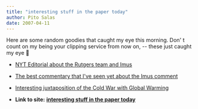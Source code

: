 ```yaml
---
title: "interesting stuff in the paper today"
author: Pito Salas
date: 2007-04-11
---
```


Here are some random goodies that caught my eye this morning. Don' t count on
my being your clipping service from now on, -- these just caught my eye 🙂

  * [NYT Editorial about the Rutgers team and Imus](<http://www.nytimes.com/2007/04/11/opinion/11wed2.html?_r=1&oref=slogin>)
  * [The best commentary that I've seen yet about the Imus comment](<http://www.nytimes.com/2007/04/11/opinion/11wed2.html>)
  * [Interesting juxtaposition of the Cold War with Global Warming](<http://www.nytimes.com/2007/04/11/opinion/11wed4.html>)


* **Link to site:** **[interesting stuff in the paper today](None)**
